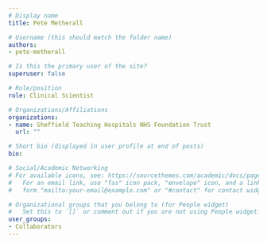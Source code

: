 ```yaml
---
# Display name
title: Pete Metherall

# Username (this should match the folder name)
authors:
- pete-metherall

# Is this the primary user of the site?
superuser: false

# Role/position
role: Clinical Scientist

# Organizations/Affiliations
organizations:
- name: Sheffield Teaching Hospitals NHS Foundation Trust
  url: ""

# Short bio (displayed in user profile at end of posts)
bio:

# Social/Academic Networking
# For available icons, see: https://sourcethemes.com/academic/docs/page-builder/#icons
#   For an email link, use "fas" icon pack, "envelope" icon, and a link in the
#   form "mailto:your-email@example.com" or "#contact" for contact widget.

# Organizational groups that you belong to (for People widget)
#   Set this to `[]` or comment out if you are not using People widget.
user_groups:
- Collaborators
---
```

